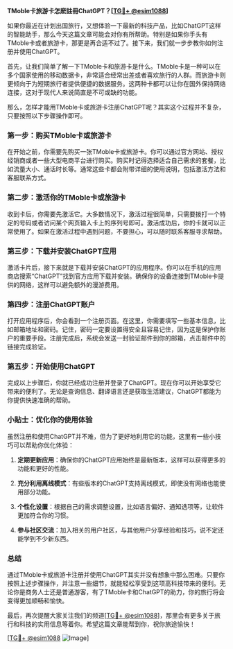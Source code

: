 **TMoble卡旅游卡怎麽註冊ChatGPT？[[TG💪+ @esim1088](https://t.me/s/esim1088)]**

如果你最近在计划出国旅行，又想体验一下最新的科技产品，比如ChatGPT这样的智能助手，那么今天这篇文章可能会对你有所帮助。特别是如果你手头有TMoble卡或者旅游卡，那更是再合适不过了。接下来，我们就一步步教你如何注册并使用ChatGPT。

首先，让我们简单了解一下TMoble卡和旅游卡是什么。TMoble卡是一种可以在多个国家使用的移动数据卡，非常适合经常出差或者喜欢旅行的人群。而旅游卡则更倾向于为短期旅行者提供便捷的数据服务。这两种卡都可以让你在国外保持网络连接，这对于现代人来说简直是不可或缺的功能。

那么，怎样才能用TMoble卡或旅游卡注册ChatGPT呢？其实这个过程并不复杂，只要按照以下步骤操作即可。

### 第一步：购买TMoble卡或旅游卡

在开始之前，你需要先购买一张TMoble卡或旅游卡。你可以通过官方网站、授权经销商或者一些大型电商平台进行购买。购买时记得选择适合自己需求的套餐，比如流量大小、通话时长等。通常这些卡都会附带详细的使用说明，包括激活方法和客服联系方式。

### 第二步：激活你的TMoble卡或旅游卡

收到卡后，你需要先激活它。大多数情况下，激活过程很简单，只需要拨打一个特定的号码或者访问某个网页输入卡上的序列号即可。激活成功后，你的卡就可以正常使用了。如果在激活过程中遇到问题，不要担心，可以随时联系客服寻求帮助。

### 第三步：下载并安装ChatGPT应用

激活卡片后，接下来就是下载并安装ChatGPT的应用程序。你可以在手机的应用商店搜索“ChatGPT”找到官方应用下载并安装。确保你的设备连接到TMoble卡提供的网络，这样可以避免额外的漫游费用。

### 第四步：注册ChatGPT账户

打开应用程序后，你会看到一个注册页面。在这里，你需要填写一些基本信息，比如邮箱地址和密码。记住，密码一定要设置得安全且容易记住，因为这是保护你账户的重要手段。注册完成后，系统会发送一封验证邮件到你的邮箱，点击邮件中的链接完成验证。

### 第五步：开始使用ChatGPT

完成以上步骤后，你就已经成功注册并登录了ChatGPT。现在你可以开始享受它带来的便利了。无论是查询信息、翻译语言还是获取生活建议，ChatGPT都能为你提供快速准确的帮助。

### 小贴士：优化你的使用体验

虽然注册和使用ChatGPT并不难，但为了更好地利用它的功能，这里有一些小技巧可以帮助你优化体验：

1. **定期更新应用**：确保你的ChatGPT应用始终是最新版本，这样可以获得更多的功能和更好的性能。
   
2. **充分利用离线模式**：有些版本的ChatGPT支持离线模式，即使没有网络也能使用部分功能。

3. **个性化设置**：根据自己的需求调整设置，比如语言偏好、通知选项等，让软件更加符合你的习惯。

4. **参与社区交流**：加入相关的用户社区，与其他用户分享经验和技巧，说不定还能学到不少新东西。

### 总结

通过TMoble卡或旅游卡注册并使用ChatGPT其实并没有想象中那么困难。只要你按照上述步骤操作，并注意一些细节，就能轻松享受到这项高科技带来的便利。无论你是商务人士还是普通游客，有了TMoble卡和ChatGPT的助力，你的旅行将会变得更加顺畅和愉快。

最后，再次提醒大家关注我们的频道[[TG💪+ @esim1088](https://t.me/s/esim1088)]，那里会有更多关于旅行和科技的实用信息等着你。希望这篇文章能帮到你，祝你旅途愉快！

[[TG💪+ @esim1088](https://t.me/s/esim1088) ![Image](https://i.postimg.cc/4NQfJmqS/Snipaste-2025-05-13-00-14-12.png)]